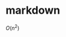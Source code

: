 # markdown
<script type="text/x-mathjax-config">
MathJax.Hub.Config({tex2jax: {inlineMath: [['$','$'], ['\\(','\\)']]}});
</script>
<script type="text/javascript" async
src="https://cdn.mathjax.org/mathjax/latest/MathJax.js?config=TeX-AMS_CHTML">
</script>
$O(n^2)$
